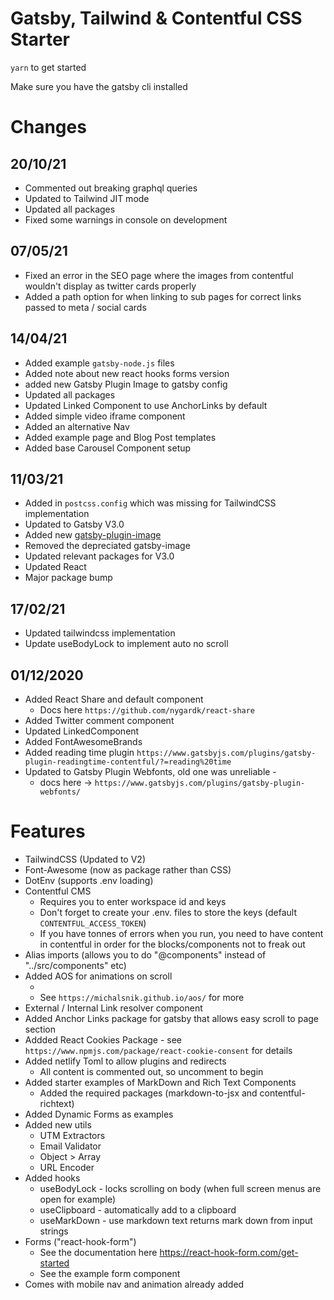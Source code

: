 # Gatsby, Tailwind & Contentful CSS Starter

`yarn` to get started

Make sure you have the gatsby cli installed

# Changes

## 20/10/21
- Commented out breaking graphql queries
- Updated to Tailwind JIT mode
- Updated all packages
- Fixed some warnings in console on development 

## 07/05/21
- Fixed an error in the SEO page where the images from contentful wouldn't display as twitter cards properly
- Added a path option for when linking to sub pages for correct links passed to meta / social cards

## 14/04/21

- Added example `gatsby-node.js` files
- Added note about new react hooks forms version
- added new Gatsby Plugin Image to gatsby config
- Updated all packages
- Updated Linked Component to use AnchorLinks by default
- Added simple video iframe component
- Added an alternative Nav
- Added example page and Blog Post templates
- Added base Carousel Component setup

## 11/03/21

- Added in `postcss.config` which was missing for TailwindCSS implementation
- Updated to Gatsby V3.0
- Added new [gatsby-plugin-image](https://www.gatsbyjs.com/plugins/gatsby-plugin-image)
- Removed the depreciated gatsby-image
- Updated relevant packages for V3.0
- Updated React
- Major package bump

## 17/02/21

- Updated tailwindcss implementation
- Update useBodyLock to implement auto no scroll

## 01/12/2020

- Added React Share and default component
  - Docs here `https://github.com/nygardk/react-share`
- Added Twitter comment component
- Updated LinkedComponent
- Added FontAwesomeBrands
- Added reading time plugin `https://www.gatsbyjs.com/plugins/gatsby-plugin-readingtime-contentful/?=reading%20time`
- Updated to Gatsby Plugin Webfonts, old one was unreliable -
  - docs here -> `https://www.gatsbyjs.com/plugins/gatsby-plugin-webfonts/`

# Features

- TailwindCSS (Updated to V2)
- Font-Awesome (now as package rather than CSS)
- DotEnv (supports .env loading)
- Contentful CMS
  - Requires you to enter workspace id and keys
  - Don't forget to create your .env. files to store the keys (default `CONTENTFUL_ACCESS_TOKEN`)
  - If you have tonnes of errors when you run, you need to have content in contentful in order for the blocks/components not to freak out
- Alias imports (allows you to do "@components" instead of "../src/components" etc)
- Added AOS for animations on scroll
  - <div data-aos="fade-up"  data-aos-duration="1000" >
  - See `https://michalsnik.github.io/aos/` for more
- External / Internal Link resolver component
- Added Anchor Links package for gatsby that allows easy scroll to page section
- Addded React Cookies Package - see `https://www.npmjs.com/package/react-cookie-consent` for details
- Added netlify Toml to allow plugins and redirects
  - All content is commented out, so uncomment to begin
- Added starter examples of MarkDown and Rich Text Components
  - Added the required packages (markdown-to-jsx and contentful-richtext)
- Added Dynamic Forms as examples
- Added new utils
  - UTM Extractors
  - Email Validator
  - Object > Array
  - URL Encoder
- Added hooks
  - useBodyLock - locks scrolling on body (when full screen menus are open for example)
  - useClipboard - automatically add to a clipboard
  - useMarkDown - use markdown text returns mark down from input strings
- Forms ("react-hook-form")
  - See the documentation here https://react-hook-form.com/get-started
  - See the example form component
- Comes with mobile nav and animation already added
